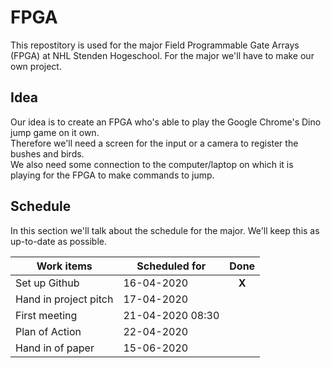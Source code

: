 # FPGA
This repostitory is used for the major Field Programmable Gate Arrays (FPGA) at NHL Stenden Hogeschool.
For the major we'll have to make our own project.

## Idea
Our idea is to create an FPGA who's able to play the Google Chrome's Dino jump game on it own. <br>
Therefore we'll need a screen for the input or a camera to register the bushes and birds. <br>
We also need some connection to the computer/laptop on which it is playing for the FPGA to make commands to jump.

## Schedule
In this section we'll talk about the schedule for the major.
We'll keep this as up-to-date as possible.

Work items | Scheduled for | Done
---------- | ------------- | :----:
Set up Github | 16-04-2020 | **X**
Hand in project pitch | 17-04-2020 |
First meeting | 21-04-2020 08:30 | 
Plan of Action | 22-04-2020 | 
Hand in of paper | 15-06-2020 |
